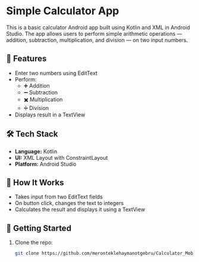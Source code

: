 # Simple Calculator App

This is a basic calculator Android app built using Kotlin and XML in Android Studio. The app allows users to perform simple arithmetic operations — addition, subtraction, multiplication, and division — on two input numbers.

## 📱 Features

- Enter two numbers using EditText
- Perform:
  - ➕ Addition
  - ➖ Subtraction
  - ✖️ Multiplication
  - ➗ Division
- Displays result in a TextView

## 🛠 Tech Stack

- **Language:** Kotlin
- **UI:** XML Layout with ConstraintLayout
- **Platform:** Android Studio

## 🧠 How It Works

- Takes input from two EditText fields
- On button click, changes the text to integers
- Calculates the result and displays it using a TextView

## 🚀 Getting Started

1. Clone the repo:
   ```bash
   git clone https://github.com/meronteklehaymanotgebru/Calculator_Mobile_App.git
